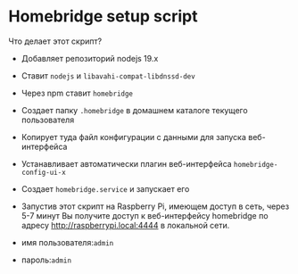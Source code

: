﻿# Homebridge setup script

Что  делает этот скрипт?

* Добавляет репозиторий nodejs 19.x
* Ставит `nodejs` и `libavahi-compat-libdnssd-dev`
* Через npm ставит `homebridge`
* Создает папку `.homebridge` в домашнем каталоге текущего пользователя
* Копирует туда файл конфигурации с данными для запуска веб-интерфейса
* Устанавливает автоматически плагин веб-интерфейса  `homebridge-config-ui-x`
* Создает `homebridge.service` и запускает его

* Запустив этот скрипт на Raspberry Pi, имеющем доступ в сеть, через 5-7 минут Вы получите доступ к веб-интерфейсу homebridge по адресу http://raspberrypi.local:4444 в локальной сети.
* имя пользователя:`admin`
* пароль:`admin`
